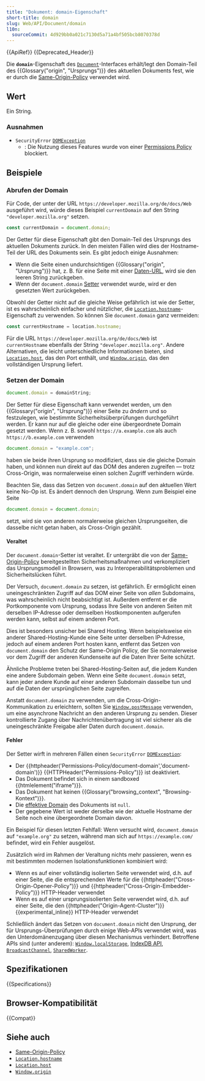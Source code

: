 ```yaml
---
title: "Dokument: domain-Eigenschaft"
short-title: domain
slug: Web/API/Document/domain
l10n:
  sourceCommit: 4d929bb0a021c7130d5a71a4bf505bcb8070378d
---
```


{{ApiRef}} {{Deprecated_Header}}

Die **`domain`**-Eigenschaft des [`Document`](/de/docs/Web/API/Document)-Interfaces erhält/legt den Domain-Teil des {{Glossary("origin", "Ursprungs")}} des aktuellen Dokuments fest, wie er durch die [Same-Origin-Policy](/de/docs/Web/Security/Same-origin_policy) verwendet wird.

## Wert

Ein String.

### Ausnahmen

- `SecurityError` [`DOMException`](/de/docs/Web/API/DOMException)
  - : Die Nutzung dieses Features wurde von einer [Permissions Policy](/de/docs/Web/HTTP/Guides/Permissions_Policy) blockiert.

## Beispiele

### Abrufen der Domain

Für Code, der unter der URL `https://developer.mozilla.org/de/docs/Web` ausgeführt wird, würde dieses Beispiel `currentDomain` auf den String `"developer.mozilla.org"` setzen.

```js
const currentDomain = document.domain;
```

Der Getter für diese Eigenschaft gibt den Domain-Teil des Ursprungs des aktuellen Dokuments zurück. In den meisten Fällen wird dies der Hostname-Teil der URL des Dokuments sein. Es gibt jedoch einige Ausnahmen:

- Wenn die Seite einen undurchsichtigen {{Glossary("origin", "Ursprung")}} hat, z. B. für eine Seite mit einer [Daten-URL](/de/docs/Web/URI/Reference/Schemes/data), wird sie den leeren String zurückgeben.
- Wenn der `document.domain` [Setter](#setzen_der_domain) verwendet wurde, wird er den gesetzten Wert zurückgeben.

Obwohl der Getter nicht auf die gleiche Weise gefährlich ist wie der Setter, ist es wahrscheinlich einfacher und nützlicher, die [`Location.hostname`](/de/docs/Web/API/Location/hostname)-Eigenschaft zu verwenden. So können Sie `document.domain` ganz vermeiden:

```js
const currentHostname = location.hostname;
```

Für die URL `https://developer.mozilla.org/de/docs/Web` ist `currentHostname` ebenfalls der String `"developer.mozilla.org"`. Andere Alternativen, die leicht unterschiedliche Informationen bieten, sind [`Location.host`](/de/docs/Web/API/Location/host), das den Port enthält, und [`Window.origin`](/de/docs/Web/API/Window/origin), das den vollständigen Ursprung liefert.

### Setzen der Domain

```js
document.domain = domainString;
```

Der Setter für diese Eigenschaft kann verwendet werden, um den {{Glossary("origin", "Ursprung")}} einer Seite zu _ändern_ und so festzulegen, wie bestimmte Sicherheitsüberprüfungen durchgeführt werden. Er kann nur auf die gleiche oder eine übergeordnete Domain gesetzt werden. Wenn z. B. sowohl `https://a.example.com` als auch `https://b.example.com` verwenden

```js
document.domain = "example.com";
```

haben sie beide ihren Ursprung so modifiziert, dass sie die gleiche Domain haben, und können nun direkt auf das DOM des anderen zugreifen — trotz Cross-Origin, was normalerweise einen solchen Zugriff verhindern würde.

Beachten Sie, dass das Setzen von `document.domain` auf den aktuellen Wert keine No-Op ist. Es ändert dennoch den Ursprung. Wenn zum Beispiel eine Seite

```js
document.domain = document.domain;
```

setzt, wird sie von anderen normalerweise gleichen Ursprungseiten, die dasselbe nicht getan haben, als Cross-Origin gezählt.

#### Veraltet

Der `document.domain`-Setter ist veraltet. Er untergräbt die von der [Same-Origin-Policy](/de/docs/Web/Security/Same-origin_policy) bereitgestellten Sicherheitsmaßnahmen und verkompliziert das Ursprungsmodell in Browsern, was zu Interoperabilitätsproblemen und Sicherheitslücken führt.

Der Versuch, `document.domain` zu setzen, ist gefährlich. Er ermöglicht einen uneingeschränkten Zugriff auf das DOM einer Seite von _allen_ Subdomains, was wahrscheinlich nicht beabsichtigt ist. Außerdem entfernt er die Portkomponente vom Ursprung, sodass Ihre Seite von anderen Seiten mit derselben IP-Adresse oder demselben Hostkomponenten aufgerufen werden kann, selbst auf einem anderen Port.

Dies ist besonders unsicher bei Shared Hosting. Wenn beispielsweise ein anderer Shared-Hosting-Kunde eine Seite unter derselben IP-Adresse, jedoch auf einem anderen Port hosten kann, entfernt das Setzen von `document.domain` den Schutz der Same-Origin Policy, der Sie normalerweise vor dem Zugriff der anderen Kundenseite auf die Daten Ihrer Seite schützt.

Ähnliche Probleme treten bei Shared-Hosting-Seiten auf, die jedem Kunden eine andere Subdomain geben. Wenn eine Seite `document.domain` setzt, kann jeder andere Kunde auf einer anderen Subdomain dasselbe tun und auf die Daten der ursprünglichen Seite zugreifen.

Anstatt `document.domain` zu verwenden, um die Cross-Origin-Kommunikation zu erleichtern, sollten Sie [`Window.postMessage`](/de/docs/Web/API/Window/postMessage) verwenden, um eine asynchrone Nachricht an den anderen Ursprung zu senden. Dieser kontrollierte Zugang über Nachrichtenübertragung ist viel sicherer als die uneingeschränkte Freigabe aller Daten durch `document.domain`.

#### Fehler

Der Setter wirft in mehreren Fällen einen `SecurityError` [`DOMException`](/de/docs/Web/API/DOMException):

- Der {{httpheader('Permissions-Policy/document-domain','document-domain')}} {{HTTPHeader("Permissions-Policy")}} ist deaktiviert.
- Das Dokument befindet sich in einem sandboxed {{htmlelement("iframe")}}.
- Das Dokument hat keinen {{Glossary("browsing_context", "Browsing-Kontext")}}.
- Die [effektive Domain](https://html.spec.whatwg.org/multipage/origin.html#concept-origin-effective-domain) des Dokuments ist `null`.
- Der gegebene Wert ist weder derselbe wie der aktuelle Hostname der Seite noch eine übergeordnete Domain davon.

Ein Beispiel für diesen letzten Fehlfall: Wenn versucht wird, `document.domain` auf `"example.org"` zu setzen, während man sich auf `https://example.com/` befindet, wird ein Fehler ausgelöst.

Zusätzlich wird im Rahmen der Veraltung nichts mehr passieren, wenn es mit bestimmten modernen Isolationsfunktionen kombiniert wird:

- Wenn es auf einer vollständig isolierten Seite verwendet wird, d.h. auf einer Seite, die die entsprechenden Werte für die {{httpheader("Cross-Origin-Opener-Policy")}} und {{httpheader("Cross-Origin-Embedder-Policy")}} HTTP-Header verwendet
- Wenn es auf einer ursprungsisolierten Seite verwendet wird, d.h. auf einer Seite, die den {{httpheader("Origin-Agent-Cluster")}} {{experimental_inline}} HTTP-Header verwendet

Schließlich ändert das Setzen von `document.domain` nicht den Ursprung, der für Ursprungs-Überprüfungen durch einige Web-APIs verwendet wird, was den Unterdomänenzugang über diesen Mechanismus verhindert. Betroffene APIs sind (unter anderem): [`Window.localStorage`](/de/docs/Web/API/Window/localStorage), [IndexDB API](/de/docs/Web/API/IndexedDB_API), [`BroadcastChannel`](/de/docs/Web/API/BroadcastChannel), [`SharedWorker`](/de/docs/Web/API/SharedWorker).

## Spezifikationen

{{Specifications}}

## Browser-Kompatibilität

{{Compat}}

## Siehe auch

- [Same-Origin-Policy](/de/docs/Web/Security/Same-origin_policy)
- [`Location.hostname`](/de/docs/Web/API/Location/hostname)
- [`Location.host`](/de/docs/Web/API/Location/host)
- [`Window.origin`](/de/docs/Web/API/Window/origin)

